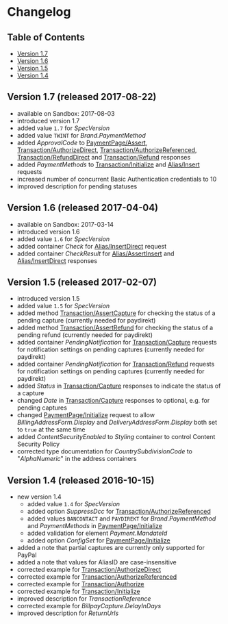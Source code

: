 # Changelog
## Table of Contents
- [Version 1.7](#v1.7.0.20170822)
- [Version 1.6](#v1.6.0.20170404)
- [Version 1.5](#v1.5.0.20170207)
- [Version 1.4](#v1.4.0.20161015)

## <a name="v1.7.0.20170822"></a> Version 1.7 (released 2017-08-22)
- available on Sandbox: 2017-08-03
- introduced version 1.7
- added value `1.7` for _SpecVersion_
- added value `TWINT` for _Brand.PaymentMethod_
- added _ApprovalCode_ to [PaymentPage/Assert](http://saferpay.github.io/jsonapi/index.html#Payment_v1_PaymentPage_Assert), [Transaction/AuthorizeDirect](http://saferpay.github.io/jsonapi/index.html#Payment_v1_Transaction_AuthorizeDirect), [Transaction/AuthorizeReferenced](http://saferpay.github.io/jsonapi/index.html#Payment_v1_Transaction_AuthorizeReferenced), [Transaction/RefundDirect](http://saferpay.github.io/jsonapi/index.html#Payment_v1_Transaction_RefundDirect) and [Transaction/Refund](http://saferpay.github.io/jsonapi/index.html#Payment_v1_Transaction_Refund) responses
- added _PaymentMethods_ to [Transaction/Initialize](http://saferpay.github.io/jsonapi/index.html#Payment_v1_Transaction_Initialize) and [Alias/Insert](http://saferpay.github.io/jsonapi/index.html#Payment_v1_Alias_Insert) requests
- increased number of concurrent Basic Authentication credentials to 10
- improved description for pending statuses

## <a name="v1.6.0.20170404"></a> Version 1.6 (released 2017-04-04)
- available on Sandbox: 2017-03-14
- introduced version 1.6
- added value `1.6` for _SpecVersion_
- added container _Check_ for [Alias/InsertDirect](http://saferpay.github.io/jsonapi/index.html#Payment_v1_Alias_InsertDirect) request
- added container _CheckResult_ for [Alias/AssertInsert](http://saferpay.github.io/jsonapi/index.html#Payment_v1_Alias_AssertInsert) and [Alias/InsertDirect](http://saferpay.github.io/jsonapi/index.html#Payment_v1_Alias_InsertDirect) responses

## <a name="v1.5.0.20170207"></a> Version 1.5 (released 2017-02-07)
- introduced version 1.5
- added value `1.5` for _SpecVersion_
- added method [Transaction/AssertCapture](http://saferpay.github.io/jsonapi/index.html#Payment_v1_Transaction_AssertCapture) for checking the status of a pending capture (currently needed for paydirekt)
- added method [Transaction/AssertRefund](http://saferpay.github.io/jsonapi/index.html#Payment_v1_Transaction_AssertRefund) for checking the status of a pending refund (currently needed for paydirekt)
- added container _PendingNotification_ for [Transaction/Capture](http://saferpay.github.io/jsonapi/index.html#Payment_v1_Transaction_Capture) requests for notification settings on pending captures (currently needed for paydirekt)
- added container _PendingNotification_ for [Transaction/Refund](http://saferpay.github.io/jsonapi/index.html#Payment_v1_Transaction_Refund) requests for notification settings on pending captures (currently needed for paydirekt)
- added _Status_ in  [Transaction/Capture](http://saferpay.github.io/jsonapi/index.html#Payment_v1_Transaction_Capture) responses to indicate the status of a capture
- changed _Date_ in  [Transaction/Capture](http://saferpay.github.io/jsonapi/index.html#Payment_v1_Transaction_Capture) responses to optional, e.g. for pending captures
- changed [PaymentPage/Initialize](http://saferpay.github.io/jsonapi/index.html#Payment_v1_PaymentPage_Initialize) request to allow _BillingAddressForm.Display_ and _DeliveryAddressForm.Display_ both set to `true` at the same time
- added _ContentSecurityEnabled_ to _Styling_ container to control Content Security Policy
- corrected type documentation for _CountrySubdivisionCode_ to "_AlphaNumeric_" in the address containers

## <a name="v1.4.0.20161015"></a> Version 1.4 (released 2016-10-15)
- new version 1.4
  - added value `1.4` for _SpecVersion_
  - added option _SuppressDcc_ for [Transaction/AuthorizeReferenced](http://saferpay.github.io/jsonapi/index.html#Payment_v1_Transaction_AuthorizeReferenced)
  - added values `BANCONTACT` and `PAYDIREKT` for _Brand.PaymentMethod_ and _PaymentMethods_ in [PaymentPage/Initialize](http://saferpay.github.io/jsonapi/index.html#Payment_v1_PaymentPage_Initialize)
  - added validation for element _Payment.MandateId_
  - added option _ConfigSet_ for [PaymentPage/Initialize](http://saferpay.github.io/jsonapi/index.html#Payment_v1_PaymentPage_Initialize)
- added a note that partial captures are currently only supported for PayPal
- added a note that values for AliasID are case-insensitive
- corrected example for [Transaction/AuthorizeDirect](http://saferpay.github.io/jsonapi/index.html#Payment_v1_Transaction_AuthorizeDirect)
- corrected example for [Transaction/AuthorizeReferenced](http://saferpay.github.io/jsonapi/index.html#Payment_v1_Transaction_AuthorizeReferenced)
- corrected example for [Transaction/Authorize](http://saferpay.github.io/jsonapi/index.html#Payment_v1_Transaction_Authorize)
- corrected example for [Transaction/Initialize](http://saferpay.github.io/jsonapi/index.html#Payment_v1_Transaction_Initialize)
- improved description for _TransactionReference_
- corrected example for _BillpayCapture.DelayInDays_
- improved description for _ReturnUrls_
